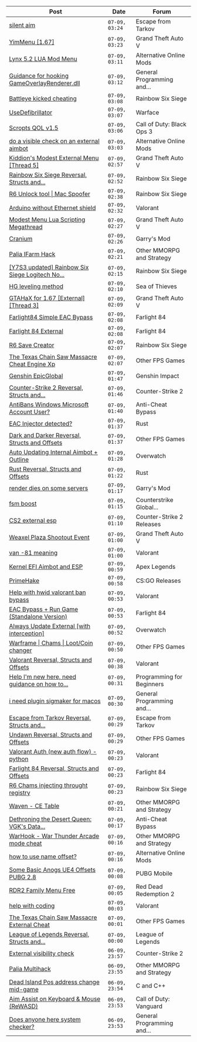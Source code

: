 |Post|Date|Forum|
|----|----|-----|
|[silent aim](https://www.unknowncheats.me/forum/escape-from-tarkov/598818-silent-aim.html)|`07-09, 03:24`|Escape from Tarkov|
|[YimMenu \[1.67\]](https://www.unknowncheats.me/forum/grand-theft-auto-v/476972-yimmenu-1-67-a.html)|`07-09, 03:23`|Grand Theft Auto V|
|[Lynx 5.2 LUA Mod Menu](https://www.unknowncheats.me/forum/alternative-online-mods/339825-lynx-5-2-lua-mod-menu.html)|`07-09, 03:11`|Alternative Online Mods|
|[Guidance for hooking GameOverlayRenderer.dll](https://www.unknowncheats.me/forum/general-programming-and-reversing/600606-guidance-hooking-gameoverlayrenderer-dll.html)|`07-09, 03:12`|General Programming and...|
|[Battleye kicked cheating](https://www.unknowncheats.me/forum/rainbow-six-siege/600337-battleye-kicked-cheating.html)|`07-09, 03:08`|Rainbow Six Siege|
|[UseDefibrillator](https://www.unknowncheats.me/forum/warface/600598-usedefibrillator.html)|`07-09, 03:07`|Warface|
|[Scropts QOL v1.5](https://www.unknowncheats.me/forum/call-of-duty-black-ops-3-a/575498-scropts-qol-v1-5-a.html)|`07-09, 03:06`|Call of Duty: Black Ops 3|
|[do a visible check on an external aimbot](https://www.unknowncheats.me/forum/alternative-online-mods/600085-visible-check-external-aimbot.html)|`07-09, 03:03`|Alternative Online Mods|
|[Kiddion's Modest External Menu \[Thread 5\]](https://www.unknowncheats.me/forum/grand-theft-auto-v/576854-kiddions-modest-external-menu-thread-5-a.html)|`07-09, 02:57`|Grand Theft Auto V|
|[Rainbow Six Siege Reversal, Structs and...](https://www.unknowncheats.me/forum/rainbow-six-siege/255148-rainbow-six-siege-reversal-structs-offsets.html)|`07-09, 02:52`|Rainbow Six Siege|
|[R6 Unlock tool \| Mac Spoofer](https://www.unknowncheats.me/forum/rainbow-six-siege/600328-r6-unlock-tool-mac-spoofer.html)|`07-09, 02:38`|Rainbow Six Siege|
|[Arduino without Ethernet shield](https://www.unknowncheats.me/forum/valorant/600603-arduino-ethernet-shield.html)|`07-09, 02:32`|Valorant|
|[Modest Menu Lua Scripting Megathread](https://www.unknowncheats.me/forum/grand-theft-auto-v/463868-modest-menu-lua-scripting-megathread.html)|`07-09, 02:27`|Grand Theft Auto V|
|[Cranium](https://www.unknowncheats.me/forum/garry-s-mod/583114-cranium.html)|`07-09, 02:26`|Garry's Mod|
|[Palia IFarm Hack](https://www.unknowncheats.me/forum/other-mmorpg-and-strategy/598069-palia-ifarm-hack.html)|`07-09, 02:21`|Other MMORPG and Strategy|
|[\[Y7S3 updated\] Rainbow Six Siege Logitech No...](https://www.unknowncheats.me/forum/rainbow-six-siege/514341-y7s3-updated-rainbow-six-siege-logitech-recoil-lua-script-operators.html)|`07-09, 02:15`|Rainbow Six Siege|
|[HG leveling method](https://www.unknowncheats.me/forum/sea-of-thieves/600091-hg-leveling-method.html)|`07-09, 02:10`|Sea of Thieves|
|[GTAHaX for 1.67 \[External\] \[Thread 3\]](https://www.unknowncheats.me/forum/grand-theft-auto-v/461672-gtahax-1-67-external-thread-3-a.html)|`07-09, 02:09`|Grand Theft Auto V|
|[Farlight84 Simple EAC Bypass](https://www.unknowncheats.me/forum/farlight-84-a/585130-farlight84-simple-eac-bypass.html)|`07-09, 02:08`|Farlight 84|
|[Farlight 84 External](https://www.unknowncheats.me/forum/farlight-84-a/598853-farlight-84-external.html)|`07-09, 02:08`|Farlight 84|
|[R6 Save Creator](https://www.unknowncheats.me/forum/rainbow-six-siege/583622-r6-save-creator.html)|`07-09, 02:07`|Rainbow Six Siege|
|[The Texas Chain Saw Massacre Cheat Engine Xp](https://www.unknowncheats.me/forum/other-fps-games/598994-texas-chain-massacre-cheat-engine-xp.html)|`07-09, 02:07`|Other FPS Games|
|[Genshin EpicGlobal](https://www.unknowncheats.me/forum/genshin-impact/489622-genshin-epicglobal.html)|`07-09, 01:47`|Genshin Impact|
|[Counter-Strike 2 Reversal, Structs and...](https://www.unknowncheats.me/forum/counter-strike-2-a/576077-counter-strike-2-reversal-structs-offsets.html)|`07-09, 01:46`|Counter-Strike 2|
|[AntiBans Windows Microsoft Account User?](https://www.unknowncheats.me/forum/anti-cheat-bypass/600153-antibans-windows-microsoft-account-user.html)|`07-09, 01:40`|Anti-Cheat Bypass|
|[EAC Injector detected?](https://www.unknowncheats.me/forum/rust/600391-eac-injector-detected.html)|`07-09, 01:37`|Rust|
|[Dark and Darker Reversal, Structs and Offsets](https://www.unknowncheats.me/forum/other-fps-games/562724-dark-darker-reversal-structs-offsets.html)|`07-09, 01:37`|Other FPS Games|
|[Auto Updating Internal Aimbot + Outline](https://www.unknowncheats.me/forum/overwatch/599784-auto-updating-internal-aimbot-outline.html)|`07-09, 01:28`|Overwatch|
|[Rust Reversal, Structs and Offsets](https://www.unknowncheats.me/forum/rust/164256-rust-reversal-structs-offsets.html)|`07-09, 01:22`|Rust|
|[render dies on some servers](https://www.unknowncheats.me/forum/garry-s-mod/600594-render-dies-servers.html)|`07-09, 01:17`|Garry's Mod|
|[fsm boost](https://www.unknowncheats.me/forum/counterstrike-global-offensive/591178-fsm-boost.html)|`07-09, 01:15`|Counterstrike Global...|
|[CS2 external esp](https://www.unknowncheats.me/forum/counter-strike-2-releases/600259-cs2-external-esp.html)|`07-09, 01:10`|Counter-Strike 2 Releases|
|[Weaxel Plaza Shootout Event](https://www.unknowncheats.me/forum/grand-theft-auto-v/573794-weaxel-plaza-shootout-event.html)|`07-09, 01:00`|Grand Theft Auto V|
|[van -81 meaning](https://www.unknowncheats.me/forum/valorant/600576-van-81-meaning.html)|`07-09, 01:00`|Valorant|
|[Kernel EFI Aimbot and ESP](https://www.unknowncheats.me/forum/apex-legends/599758-kernel-efi-aimbot-esp.html)|`07-09, 00:59`|Apex Legends|
|[PrimeHake](https://www.unknowncheats.me/forum/cs-go-releases/600147-primehake.html)|`07-09, 00:58`|CS:GO Releases|
|[Help with hwid valorant ban bypass](https://www.unknowncheats.me/forum/valorant/600351-help-hwid-valorant-ban-bypass.html)|`07-09, 00:53`|Valorant|
|[EAC Bypass + Run Game (Standalone Version)](https://www.unknowncheats.me/forum/farlight-84-a/600468-eac-bypass-run-game-standalone-version.html)|`07-09, 00:53`|Farlight 84|
|[Always Update External \[with interception\]](https://www.unknowncheats.me/forum/overwatch/582443-update-external-interception.html)|`07-09, 00:52`|Overwatch|
|[Warframe \| Chams \| Loot/Coin changer](https://www.unknowncheats.me/forum/other-fps-games/600451-warframe-chams-loot-coin-changer.html)|`07-09, 00:50`|Other FPS Games|
|[Valorant Reversal, Structs and Offsets](https://www.unknowncheats.me/forum/valorant/385792-valorant-reversal-structs-offsets.html)|`07-09, 00:38`|Valorant|
|[Help I'm new here, need guidance on how to...](https://www.unknowncheats.me/forum/programming-for-beginners/600518-help-im-guidance-started.html)|`07-09, 00:31`|Programming for Beginners|
|[i need plugin sigmaker for macos](https://www.unknowncheats.me/forum/general-programming-and-reversing/600564-plugin-sigmaker-macos.html)|`07-09, 00:30`|General Programming and...|
|[Escape from Tarkov Reversal, Structs and...](https://www.unknowncheats.me/forum/escape-from-tarkov/226519-escape-tarkov-reversal-structs-offsets.html)|`07-09, 00:29`|Escape from Tarkov|
|[Undawn Reversal, Structs and Offsets](https://www.unknowncheats.me/forum/other-fps-games/589128-undawn-reversal-structs-offsets.html)|`07-09, 00:29`|Other FPS Games|
|[Valorant Auth (new auth flow) - python](https://www.unknowncheats.me/forum/valorant/599699-valorant-auth-auth-flow-python.html)|`07-09, 00:23`|Valorant|
|[Farlight 84 Reversal, Structs and Offsets](https://www.unknowncheats.me/forum/farlight-84-a/580566-farlight-84-reversal-structs-offsets.html)|`07-09, 00:23`|Farlight 84|
|[R6 Chams injecting throught registry](https://www.unknowncheats.me/forum/rainbow-six-siege/594608-r6-chams-injecting-throught-registry.html)|`07-09, 00:23`|Rainbow Six Siege|
|[Waven - CE Table](https://www.unknowncheats.me/forum/other-mmorpg-and-strategy/597680-waven-ce-table.html)|`07-09, 00:21`|Other MMORPG and Strategy|
|[Dethroning the Desert Queen: VGK's Data...](https://www.unknowncheats.me/forum/anti-cheat-bypass/600527-dethroning-desert-queen-vgks-data-pointer-hook-detection.html)|`07-09, 00:17`|Anti-Cheat Bypass|
|[WarHook - War Thunder Arcade mode cheat](https://www.unknowncheats.me/forum/other-mmorpg-and-strategy/516723-warhook-war-thunder-arcade-mode-cheat.html)|`07-09, 00:16`|Other MMORPG and Strategy|
|[how to use name offset?](https://www.unknowncheats.me/forum/alternative-online-mods/600582-name-offset.html)|`07-09, 00:16`|Alternative Online Mods|
|[Some Basic Anogs UE4 Offsets PUBG 2.8](https://www.unknowncheats.me/forum/pubg-mobile/600589-basic-anogs-ue4-offsets-pubg-2-8-a.html)|`07-09, 00:08`|PUBG Mobile|
|[RDR2 Family Menu Free](https://www.unknowncheats.me/forum/red-dead-redemption-2-a/576128-rdr2-family-menu-free.html)|`07-09, 00:05`|Red Dead Redemption 2|
|[help with coding](https://www.unknowncheats.me/forum/valorant/600535-help-coding.html)|`07-09, 00:03`|Valorant|
|[The Texas Chain Saw Massacre External Cheat](https://www.unknowncheats.me/forum/other-fps-games/598162-texas-chain-massacre-external-cheat.html)|`07-09, 00:01`|Other FPS Games|
|[League of Legends Reversal, Structs and...](https://www.unknowncheats.me/forum/league-of-legends/310587-league-legends-reversal-structs-offsets.html)|`07-09, 00:00`|League of Legends|
|[External visibility check](https://www.unknowncheats.me/forum/counter-strike-2-a/591548-external-visibility-check.html)|`06-09, 23:57`|Counter-Strike 2|
|[Palia Multihack](https://www.unknowncheats.me/forum/other-mmorpg-and-strategy/596326-palia-multihack.html)|`06-09, 23:55`|Other MMORPG and Strategy|
|[Dead Island Pos address change mid-game](https://www.unknowncheats.me/forum/c-and-c-/599246-dead-island-pos-address-change-mid-game.html)|`06-09, 23:54`|C and C++|
|[Aim Assist on Keyboard & Mouse (ReWASD)](https://www.unknowncheats.me/forum/call-of-duty-vanguard/600587-aim-assist-keyboard-mouse-rewasd.html)|`06-09, 23:53`|Call of Duty: Vanguard|
|[Does anyone here system checker?](https://www.unknowncheats.me/forum/general-programming-and-reversing/600586-system-checker.html)|`06-09, 23:53`|General Programming and...|
